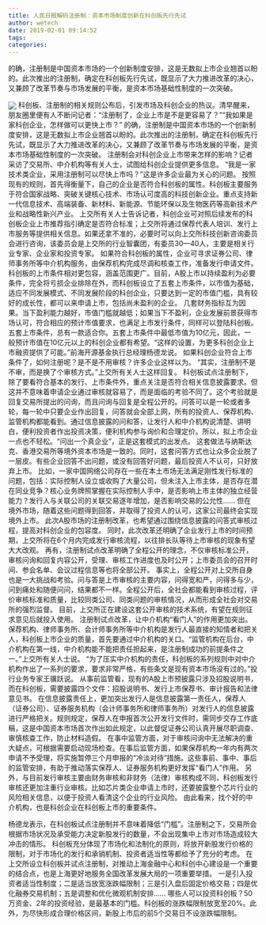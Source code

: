 ```yaml
---
title: 人民日报解码注册制：资本市场制度创新在科创板先行先试
author: wetech
date: 2019-02-01 09:14:52
tags: 
categories: 
---
```

的确，注册制是中国资本市场的一个创新制度安排，这是无数拟上市企业翘首以盼的。此次推出的注册制，确定在科创板先行先试，既显示了大力推进改革的决心，又兼顾了改革节奏与市场发展的平衡，是资本市场基础性制度的一次突破。
<!-- more -->
<img align="center" border="0" src="https://imgcdn.yicai.com/uppics/images/2019/02/33ed7799b80947e7743c38e8a5f45469.jpg" />
科创板、注册制的相关规则公布后，引发市场及科创企业的热议。清早醒来，朋友圈里便有人不断问记者：“注册制了，企业上市是不是更容易了？”“我如果是家科创企业，怎样做可以更快上市？”
的确，注册制是中国资本市场的一个创新制度安排，这是无数拟上市企业翘首以盼的。此次推出的注册制，确定在科创板先行先试，既显示了大力推进改革的决心，又兼顾了改革节奏与市场发展的平衡，是资本市场基础性制度的一次突破。
注册制会对科创企业上市带来怎样的影响？记者采访了交易所、中介机构等有关人士，试图给科创企业提供更多信息。
“我是一家技术类企业，采用注册制可以尽快上市吗？”这是许多企业最为关心的问题。
按照现有的规则，首先得衡量下，自己的企业是否符合科创板的属性。科创板主要服务于符合国家战略、突破关键核心技术、市场认可度高的科技创新企业。重点支持新一代信息技术、高端装备、新材料、新能源、节能环保以及生物医药等高新技术产业和战略性新兴产业。
上交所有关人士告诉记者，科创企业可对照后续发布的科创板企业上市推荐指引确定是否符合标准；上交所将通过保荐代表人培训、发行上市服务等提供相关信息。如果还拿不准的，必要时可以向上交所科技创新咨询委员会进行咨询，该委员会是上交所的行业智囊团，有委员30—40人，主要是相关行业专家、企业家和投资专家。
如果符合科创板的属性，企业可寻求证券公司、律师事务所等中介机构服务，由保荐机构完成尽调和核查工作，准备发行申请文件。
科创板的上市条件相对更包容，涵盖范围更广。目前，A股上市以持续盈利为必要条件，完全将亏损企业排除在外，而科创板设立了五套上市条件，以市值为基础，适应不同发展模式、不同发展阶段的科创企业，只要达到一定的市值门槛，具有较好的成长性，都可以来申请上市，包括尚未盈利的企业。
几套财务指标互为因果。当下盈利能力越好，市值门槛就越低；如果当下不盈利，企业发展前景获得市场认可，符合相应的预计市值要求，也满足上市发行条件，同样可以登陆科创板。
五套上市条件，总有一款适合你。五套上市条件中最低市值为10亿元，因此，一般预计市值在10亿元以上的科创企业都有希望。“这样的设置，为更多科创企业上市融资提供了可能。”前海开源基金执行总经理杨德龙说。
如果科创企业符合上市条件了，如何注册呢？是不是不用审核？许多企业这样以为。
“其实，注册制不是不审，而是换了个审核方式。”上交所有关人士这样回复。
科创板试点注册制下，除了要看符合基本的发行、上市条件外，重点关注是否符合相关信息披露要求。但这并不意味着申请企业通过审核就容易了，而是面临的考验不同了。这个考验就是回复交易所提出的问询，而且问询与回复是全程公开的。问答可以是一轮或者多轮，每一轮中只要企业作出回复，问答就会全部上网，所有的投资人、保荐机构、监管机构都能看到。通过信息披露的问和答，让发行人和中介机构说清楚、讲明白，便利投资者作出投资决策，便利机构参与询价和合理定价。所以，拟上市企业一点也不轻松。“问出一个真企业”，正是这套模式的出发点。
这套做法与纳斯达克、香港交易所等境外资本市场是一致的。同时，这套问答方式也让众多企业脱了一层皮。有些企业回答不出问题，或没有回答好问题，最后投资人不认可，只好放弃上市。
比如，一家中国网络公司存在一些在本土市场无法满足刚性发行标准的问题，包括：实际控制人设立或收购了大量公司，但未注入上市主体，是否存在潜在同业竞争？核心业务牌照掌握在实际控制人手中，是否影响上市主体的独立经营能力？发行人与关联公司的关联交易逐年增加，是否影响交易的公允性……
但在境外市场，随着这些问题得到回答，并取得了投资人的认可，这家公司最终会实现境外上市。
此次A股市场的注册制改革，也希望通过围绕信息披露的问答式审核过程，提高对科创企业的包容度。
同时，此次改革还明确了企业发行上市的时间预期，上交所将在6个月内完成发行审核流程，以往排长队等待上市审核的现象有望大大改观。
再有，注册制试点改革明确了全程公开的理念，不仅审核标准公开，审核问询和回复内容公开，受理、审核工作进度也及时公开；上市委员会的召开时间、参会名单、会议过程信息等也将全部公开。
事实上，全程公开对上交所自身也是一大挑战和考验。问与答是上市审核的主要内容，问得宽和严，问得多与少，问到痛处和随便问问，结果都不一样。全程公开后，全社会都能看到审核过程，评价审核标准和质量，比较同类公司、同类问题的审核情况，从而形成全社会对交易所的强烈监督。
目前，上交所正在建设这套公开审核的技术系统，有望在规则征求意见后就投入使用。
注册制试点改革，让中介机构“看门人”的作用更加突出。
保荐机构、律师事务所、会计师事务所等中介机构是发行人最直接的知情者和把关人，科创板上市企业的质量，首先要通过中介机构的关口。“监管机构在后台，中介机构在第一线，中介机构能不能把责任担起来，是注册制成功的前提条件之一。”上交所有关人士说。
“为了压实中介机构的责任，科创板的系列规则中对中介机构作出了一系列的要求，要求非常严格，有些条文是现有资本市场没有过的。”投行业务专家王骥跃说。
从事前监管看，现有的A股上市预披露只涉及招股说明书，而在科创板，需要披露四个文件：招股说明书、发行上市保荐书、审计报告和法律意见书。
在信息披露责任上，更加突出发行人是信息披露第一责任人，保荐人（证券公司）、证券服务机构（会计师事务所和律师事务所）对发行人的信息披露进行严格把关。规则规定，保荐人在申报首次公开发行文件时，需同步交存工作底稿，这是中国资本市场首次作出如此规定，以此督促证券公司认真开展尽职调查、审慎核查工作，防止材料造假。
在事中监管方面，对于审核问询中无法解决的重大疑点，可根据需要启动现场检查。在事后监管方面，如果保荐机构一年内有两次申请不予受理，将实施暂停三个月申报的“冷淡对待”措施。这些事前、事中、事后的监管安排，有助于推动落实保荐人、证券服务机构更好发挥“看门人”作用。
另外，与目前发行审核主要由财务审核和非财务（法律）审核构成不同，科创板发行审核还更加注重行业审核。比如芯片类企业申请上市时，还要披露整个芯片行业的风险相关信息，以便于投资人看清这个企业的行业风险。
由此看来，找个好的中介机构，也是科创企业在科创板上市的重要条件。
 
 
杨德龙表示，在科创板试点注册制并不意味着降低“门槛”。注册制之下，交易所会根据市场状况及承受能力决定新股发行的数量，不会出现集中上市对市场造成较大冲击的情形。
科创板充分体现了市场化和法制化的原则，将放开新股发行价格的限制，对于市场化的发行和承销机制、投资者适当性等都给予了充分的考虑。
在上交所设立科创板并试点注册制，对推动上海金融中心和科创中心建设是一个重要的结合点，也是上海更好地服务全国改革发展大局的一项重要举措。
一是引入投资者适当性制度；二是适当放宽涨跌幅限制；三是引入盘后固定价格交易；四是优化融券交易机制；五是调整和优化微观机制安排……
哪些人可以投资科创板？50万资金、2年的投资经验，是最基本的门槛。科创板的涨跌幅限制放宽至20%。此外，为尽快形成合理价格区间，新股上市后的前5个交易日不设涨跌幅限制。
